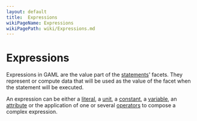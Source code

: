 ```yaml
---
layout: default
title:  Expressions
wikiPageName: Expressions
wikiPagePath: wiki/Expressions.md
---
```


# Expressions



Expressions in GAML are the value part of the [statements](Statements)' facets. They represent or compute data that will be used as the value of the facet when the statement will be executed.

An expression can be either a [literal](Literals), a [unit](UnitsAndConstants), a [constant](UnitsAndConstants), a [variable](PseudoVariables), an [attribute](VariablesAndAttributes) or the application of one or several [operators](Operators) to compose a complex expression.

